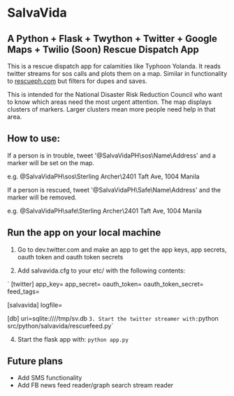 SalvaVida
===========

A Python + Flask + Twython + Twitter + Google Maps + Twilio (Soon) Rescue Dispatch App
-------------------------------------------------------------------------------

This is a rescue dispatch app for calamities like Typhoon Yolanda.  It reads twitter streams for sos calls and plots them on a map.  Similar in functionality to [rescueph.com](http://rescueph.com) but filters for dupes and saves.

This is intended for the National Disaster Risk Reduction Council who want to know which areas need the most urgent attention.  The map displays clusters of markers.  Larger clusters mean more people need help in that area.

How to use:
-----------

If a person is in trouble, tweet '@SalvaVidaPH\sos\Name\Address' and a marker will be set on the map.

e.g. @SalvaVidaPH\sos\Sterling Archer\2401 Taft Ave, 1004 Manila

If a person is rescued, tweet '@SalvaVidaPH\Safe\Name\Address' and the marker will be removed.

e.g. @SalvaVidaPH\safe\Sterling Archer\2401 Taft Ave, 1004 Manila

Run the app on your local machine
----------------------------------

1. Go to dev.twitter.com and make an app to get the app keys, app secrets, oauth token and oauth token secrets

2. Add salvavida.cfg to your etc/ with the following contents:

` [twitter]
app_key=<CONSUMER KEY>
app_secret=<CONSUMER SECRET>
oauth_token=<ACCESS TOKEN>
oauth_token_secret=<ACCESS TOKEN SECRET>
feed_tags=<KEYWORDS TO FILTER>

[salvavida]
logfile=<LOGFILE>

[db]
uri=sqlite:////tmp/sv.db
`
3. Start the twitter streamer with:
`python src/python/salvavida/rescuefeed.py`

4. Start the flask app with:
`python app.py`

Future plans
-------------
- Add SMS functionality
- Add FB news feed reader/graph search stream reader